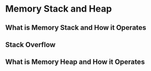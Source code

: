 # Memory Stack and Heap

## What is Memory Stack and How it Operates

## Stack Overflow

## What is Memory Heap and How it Operates



